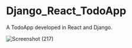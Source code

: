 # Django_React_TodoApp
A TodoApp developed in React and Django.


![Screenshot (217)](https://user-images.githubusercontent.com/35001230/93865958-accbc580-fce4-11ea-8d0f-ae0bc74d174b.png)
